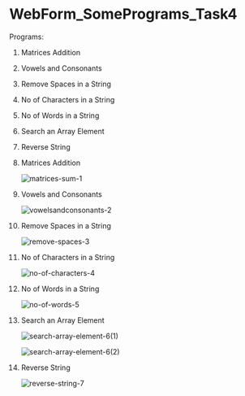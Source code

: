 # WebForm_SomePrograms_Task4

Programs:

1. Matrices Addition

2. Vowels and Consonants
   
3. Remove Spaces in a String

4. No of Characters in a String

5. No of Words in a String
 
6. Search an Array Element
 
7. Reverse String





1. Matrices Addition

   ![matrices-sum-1](https://github.com/thedevsafaf/some-programs-webforms-asp-dot-net-futura-t4/assets/85129653/7e725364-bd67-4174-a3e3-56845db38d1e)

2. Vowels and Consonants

   ![vowelsandconsonants-2](https://github.com/thedevsafaf/some-programs-webforms-asp-dot-net-futura-t4/assets/85129653/9e221985-6474-4285-8d2b-7334a776af57)

3. Remove Spaces in a String

   ![remove-spaces-3](https://github.com/thedevsafaf/some-programs-webforms-asp-dot-net-futura-t4/assets/85129653/10a1ff9e-1457-4f5d-9316-56c535f7f40d)

4. No of Characters in a String

   ![no-of-characters-4](https://github.com/thedevsafaf/some-programs-webforms-asp-dot-net-futura-t4/assets/85129653/2e4673f9-1618-4033-94ad-72ed4d40ebdc)

5. No of Words in a String

   ![no-of-words-5](https://github.com/thedevsafaf/some-programs-webforms-asp-dot-net-futura-t4/assets/85129653/75e0ca26-c377-4178-933d-1444bc158568)

6. Search an Array Element

   ![search-array-element-6(1)](https://github.com/thedevsafaf/some-programs-webforms-asp-dot-net-futura-t4/assets/85129653/33aff13d-dbe4-4dd6-bee8-2e2d4f340bbf)
   
   ![search-array-element-6(2)](https://github.com/thedevsafaf/some-programs-webforms-asp-dot-net-futura-t4/assets/85129653/14213066-72e8-48e1-aace-82f5faddc49d)

7. Reverse String

   ![reverse-string-7](https://github.com/thedevsafaf/some-programs-webforms-asp-dot-net-futura-t4/assets/85129653/d7f2f527-e246-4c17-b465-4a3d94146e31)


 
